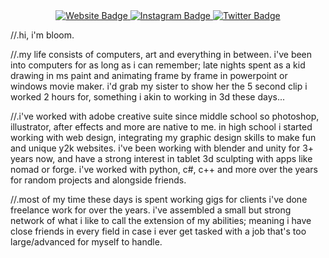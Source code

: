 <div id="header" align="center">
    <a href="https://studiobloom.xyz">
    <img src="https://img.shields.io/badge/Website-black?style=for-the-badge&logo=website&logoColor=white" alt="Website Badge"/>
  </a>
  <a href="https://www.instagram.com/bl00m.exe/">
    <img src="https://img.shields.io/badge/Instagram-black?style=for-the-badge&logo=instagram&logoColor=white" alt="Instagram Badge"/>
  </a>
  <a href="https://twitter.com/8700m_exe">
    <img src="https://img.shields.io/badge/Twitter-black?style=for-the-badge&logo=twitter&logoColor=white" alt="Twitter Badge"/>
  </a>

</div>
 
 
 //.hi, i'm bloom.
 
//.my life consists of computers, art and everything in between. i've been into computers for as long as i can remember; late nights spent as a kid drawing in ms paint and animating frame by frame in powerpoint or windows movie maker. i'd grab my sister to show her the 5 second clip i worked 2 hours for, something i akin to working in 3d these days...

//.i've worked with adobe creative suite since middle school so photoshop, illustrator, after effects and more are native to me. in high school i started working with web design, integrating my graphic design skills to make fun and unique y2k websites. i've been working with blender and unity for 3+ years now, and have a strong interest in tablet 3d sculpting with apps like nomad or forge. i've worked with python, c#, c++ and  more over the years for random projects and alongside friends. 

//.most of my time these days is spent working gigs for clients i've done freelance work for over the years. i've assembled a small but strong network of what i like to call the extension of my abilities; meaning i have close friends in every field in case i ever get tasked with a job that's too large/advanced for myself to handle.

 <div>
  


